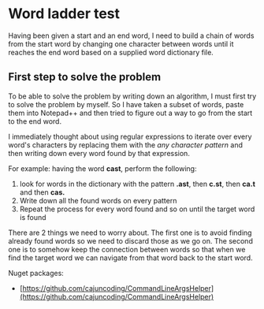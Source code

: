
# Word ladder test
Having been given a start and an end word, I need to build a chain of words from the start word by changing one character between words until it reaches the end word based on a supplied word dictionary file. 

## First step to solve the problem
To be able to solve the problem by writing down an algorithm, I must first try to solve the problem by myself. So I have taken a subset of words, paste them into Notepad++ and then tried to figure out a way to go from the start to the end word.

I immediately thought about using regular expressions to iterate over every word's characters by replacing them with the *any character pattern* and then writing down every word found by that expression.

For example: 
having the word **cast**, perform the following:

 1. look for words in the dictionary with the pattern **.ast**, then **c.st**, then **ca.t** and then **cas.**
 2. Write down all the found words on every pattern
 3. Repeat the process for every word found and so on until the target word is found

There are 2 things we need to worry about. The first one is to avoid finding already found words so we need to discard those as we go on. The second one is to somehow keep the connection between words so that when we find the target word we can navigate from that word back to the start word.
    

Nuget packages:
 - [https://github.com/cajuncoding/CommandLineArgsHelper](https://github.com/cajuncoding/CommandLineArgsHelper)
